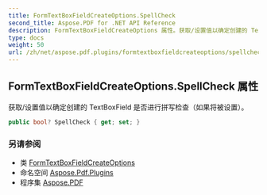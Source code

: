 ```yaml
---
title: FormTextBoxFieldCreateOptions.SpellCheck
second_title: Aspose.PDF for .NET API Reference
description: FormTextBoxFieldCreateOptions 属性。获取/设置值以确定创建的 TextBoxField 是否进行拼写检查（如果将被设置）。
type: docs
weight: 50
url: /zh/net/aspose.pdf.plugins/formtextboxfieldcreateoptions/spellcheck/
---
```

## FormTextBoxFieldCreateOptions.SpellCheck 属性

获取/设置值以确定创建的 TextBoxField 是否进行拼写检查（如果将被设置）。

```csharp
public bool? SpellCheck { get; set; }
```

### 另请参阅

* 类 [FormTextBoxFieldCreateOptions](../)
* 命名空间 [Aspose.Pdf.Plugins](../../../aspose.pdf.plugins/)
* 程序集 [Aspose.PDF](../../../)